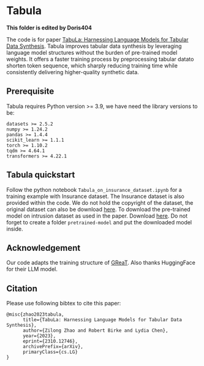 # Tabula 
**This folder is edited by Doris404**

The code is for paper [TabuLa: Harnessing Language Models for Tabular Data Synthesis](https://arxiv.org/abs/2310.12746). Tabula improves tabular data synthesis by leveraging language model 
structures without the burden of pre-trained model weights. It offers a faster training process by preprocessing tabular datato shorten token sequence, which 
sharply reducing training time while consistently delivering higher-quality synthetic data.
## Prerequisite

Tabula requires Python version >= 3.9, we have need the library versions to be:
```
datasets >= 2.5.2
numpy >= 1.24.2
pandas >= 1.4.4
scikit_learn >= 1.1.1
torch >= 1.10.2
tqdm >= 4.64.1
transformers >= 4.22.1
```

## Tabula quickstart  
Follow the python notebook `Tabula_on_insurance_dataset.ipynb` for a training example with Insurance dataset. The Insurance dataset is also provided within the code. We do not
hold the copyright of the dataset, the original dataset can also be download [here](https://www.kaggle.com/datasets/mirichoi0218/insurance). To download the pre-trained model on intrusion dataset as used in the paper. 
Download [here](https://drive.google.com/file/d/1BJ9shdCzOyMaXClB8oSIzyfjdjvjP8b-/view?usp=share_link). Do not forget 
to create a folder `pretrained-model` and put the downloaded model inside.

## Acknowledgement

Our code adapts the training structure of [GReaT](https://github.com/kathrinse/be_great/tree/main). Also thanks HuggingFace for their LLM model. 

## Citation

Please use following bibtex to cite this paper:
```
@misc{zhao2023tabula,
      title={TabuLa: Harnessing Language Models for Tabular Data Synthesis}, 
      author={Zilong Zhao and Robert Birke and Lydia Chen},
      year={2023},
      eprint={2310.12746},
      archivePrefix={arXiv},
      primaryClass={cs.LG}
}
```